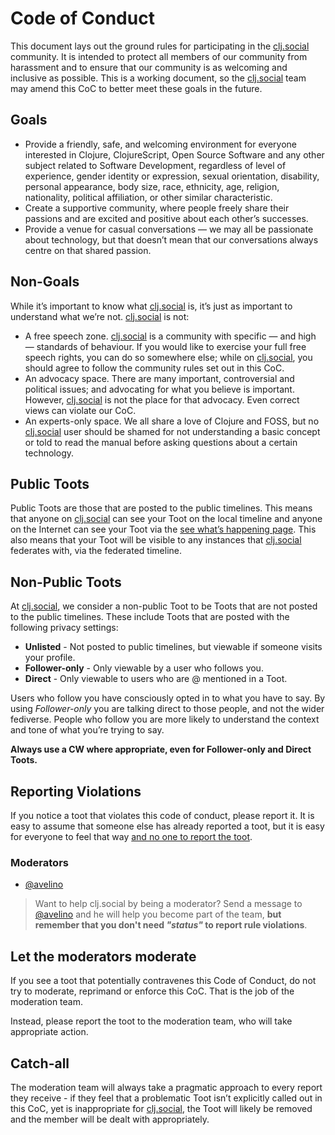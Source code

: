 # Code of Conduct

This document lays out the ground rules for participating in the [clj.social](https://clj.social) community.
It is intended to protect all members of our community from harassment and to ensure that our community is 
as welcoming and inclusive as possible. This is a working document, so the [clj.social](https://clj.social) 
team may amend this CoC to better meet these goals in the future.

## Goals

- Provide a friendly, safe, and welcoming environment for everyone interested in Clojure, ClojureScript, 
Open Source Software and any other subject related to Software Development, regardless of level of experience, 
gender identity or expression, sexual orientation, disability, personal appearance, body size, race, ethnicity, 
age, religion, nationality, political affiliation, or other similar characteristic.
- Create a supportive community, where people freely share their passions and are excited and positive about 
each other’s successes.
- Provide a venue for casual conversations — we may all be passionate about technology, but that doesn’t 
mean that our conversations always centre on that shared passion.

## Non-Goals

While it’s important to know what [clj.social](https://clj.social) is, it’s just as important to understand 
what we’re not. [clj.social](https://clj.social) is not:

- A free speech zone. [clj.social](https://clj.social) is a community with specific — and high — standards of 
behaviour. If you would like to exercise your full free speech rights, you can do so somewhere else; while on 
[clj.social](https://clj.social), you should agree to follow the community rules set out in this CoC.
- An advocacy space. There are many important, controversial and political issues; and advocating for what 
you believe is important. However, [clj.social](https://clj.social) is not the place for that advocacy. 
Even correct views can violate our CoC.
- An experts-only space. We all share a love of Clojure and FOSS, but no [clj.social](https://clj.social) 
user should be shamed for not understanding a basic concept or told to read the manual before asking 
questions about a certain technology.

## Public Toots

Public Toots are those that are posted to the public timelines. This means that anyone on 
[clj.social](https://clj.social) can see your Toot on the local timeline and anyone on the Internet can see 
your Toot via the [see what’s happening page](https://clj.social/public). This also means that your Toot 
will be visible to any instances that [clj.social](https://clj.social) federates with, via the federated 
timeline.

## Non-Public Toots

At [clj.social](https://clj.social), we consider a non-public Toot to be Toots that are not posted to the 
public timelines. These include Toots that are posted with the following privacy settings:

- **Unlisted** - Not posted to public timelines, but viewable if someone visits your profile.
- **Follower-only** - Only viewable by a user who follows you.
- **Direct** - Only viewable to users who are @ mentioned in a Toot.

Users who follow you have consciously opted in to what you have to say. By using _Follower-only_ you 
are talking direct to those people, and not the wider fediverse. People who follow you are more likely 
to understand the context and tone of what you’re trying to say.

**Always use a CW where appropriate, even for Follower-only and Direct Toots.**

## Reporting Violations

If you notice a toot that violates this code of conduct, please report it. It is easy to assume that 
someone else has already reported a toot, but it is easy for everyone to feel that way [and no one to 
report the toot](https://en.wikipedia.org/wiki/Bystander_effect).

### Moderators

- [@avelino](https://clj.social/@avelino)

> Want to help clj.social by being a moderator? Send a message to [@avelino](https://clj.social/@avelino) and he will help you become part of the team, **but remember that you don't need _"status"_ to report rule violations**.

## Let the moderators moderate
If you see a toot that potentially contravenes this Code of Conduct, do not try to moderate, 
reprimand or enforce this CoC. That is the job of the moderation team.

Instead, please report the toot to the moderation team, who will take appropriate action.

## Catch-all

The moderation team will always take a pragmatic approach to every report they receive - if they 
feel that a problematic Toot isn’t explicitly called out in this CoC, yet is inappropriate for 
[clj.social](https://clj.social), the Toot will likely be removed and the member will be dealt 
with appropriately.
